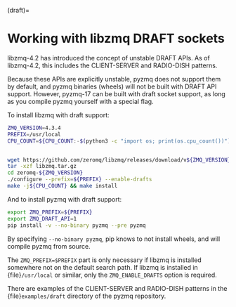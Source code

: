 (draft)=

# Working with libzmq DRAFT sockets

libzmq-4.2 has introduced the concept of unstable DRAFT APIs.
As of libzmq-4.2, this includes the CLIENT-SERVER and RADIO-DISH patterns.

Because these APIs are explicitly unstable,
pyzmq does not support them by default,
and pyzmq binaries (wheels) will not be built with DRAFT API support.
However, pyzmq-17 can be built with draft socket support,
as long as you compile pyzmq yourself with a special flag.

To install libzmq with draft support:

```bash
ZMQ_VERSION=4.3.4
PREFIX=/usr/local
CPU_COUNT=${CPU_COUNT:-$(python3 -c "import os; print(os.cpu_count())")}


wget https://github.com/zeromq/libzmq/releases/download/v${ZMQ_VERSION}/zeromq-${ZMQ_VERSION}.tar.gz -O libzmq.tar.gz
tar -xzf libzmq.tar.gz
cd zeromq-${ZMQ_VERSION}
./configure --prefix=${PREFIX} --enable-drafts
make -j${CPU_COUNT} && make install
```

And to install pyzmq with draft support:

```bash
export ZMQ_PREFIX=${PREFIX}
export ZMQ_DRAFT_API=1
pip install -v --no-binary pyzmq --pre pyzmq
```

By specifying `--no-binary pyzmq`, pip knows to not install wheels, and will compile pyzmq from source.

The `ZMQ_PREFIX=$PREFIX` part is only necessary if libzmq is installed somewhere not on the default search path.
If libzmq is installed in {file}`/usr/local` or similar,
only the `ZMQ_ENABLE_DRAFTS` option is required.

There are examples of the CLIENT-SERVER and RADIO-DISH patterns in the {file}`examples/draft`
directory of the pyzmq repository.
